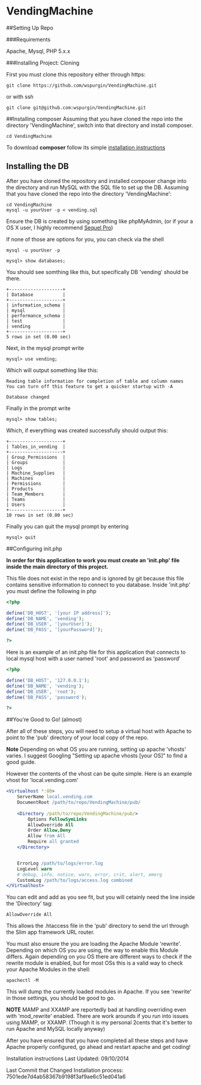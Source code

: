 VendingMachine
==============

##Setting Up Repo

###Requirements

Apache, Mysql, PHP 5.x.x

###Installing Project: Cloning

First you must clone this repository either through https:

    git clone https://github.com/wspurgin/VendingMachine.git

or with ssh

    git clone git@github.com:wspurgin/VendingMachine.git

##Installing composer
Assuming that you have cloned the repo into the directory 'VendingMachine', switch into that directory and install composer.
    
    cd VendingMachine    

To download **composer** follow its simple [installation instructions](https://getcomposer.org/download/)

## Installing the DB

After you have cloned the repository and installed composer change into the directory and run MySQL with the SQL file to set up the DB.
Assuming that you have cloned the repo into the directory 'VendingMachine':

    cd VendingMachine
    mysql -u yourUser -p < vending.sql

Ensure the DB is created by using something like phpMyAdmin, (or if your a OS X user, I highly recommend [Sequel Pro](http://www.sequelpro.com/))

If none of those are options for you, you can check via the shell

    mysql -u yourUser -p

    mysql> show databases;

You should see somthing like this, but specifically DB 'vending' should be there.

```
+--------------------+
| Database           |
+--------------------+
| information_schema |
| mysql              |
| performance_schema |
| test               |
| vending            |
+--------------------+
5 rows in set (0.00 sec)
```
Next, in the mysql prompt write

    mysql> use vending;

Which will output something like this:

```
Reading table information for completion of table and column names
You can turn off this feature to get a quicker startup with -A

Database changed
```

Finally in the prompt write

    mysql> show tables;

Which, if everything was created successfully should output this:

```
+--------------------+
| Tables_in_vending  |
+--------------------+
| Group_Permissions  |
| Groups             |
| Logs               |
| Machine_Supplies   |
| Machines           |
| Permissions        |
| Products           |
| Team_Members       |
| Teams              |
| Users              |
+--------------------+
10 rows in set (0.00 sec)
```

Finally you can quit the mysql prompt by entering

    mysql> quit

##Configuring init.php

**In order for this application to work you must create an 'init.php' file inside the main directory of this project.**

This file does not exist in the repo and is ignored by git because this file contains sensitive information to connect to you database.
Inside 'init.php' you must define the following in php


```php
<?php

define('DB_HOST', '[your IP address]');
define('DB_NAME', 'vending');
define('DB_USER', '[yourUser]');
define('DB_PASS', '[yourPassword]');

?>
```

Here is an example of an init.php file for this application that connects to local mysql host with a user named 'root' and password as 'password'

```php
<?php

define('DB_HOST', '127.0.0.1');
define('DB_NAME', 'vending');
define('DB_USER', 'root');
define('DB_PASS', 'password');

?>
```

##You're Good to Go! (almost)

After all of these steps, you will need to setup a virtual host with Apache to point to the 'pub' directory of your local copy of the repo.

**Note** Depending on what OS you are running, setting up apache 'vhosts' varies. I suggest Googling "Setting up apache vhosts [your OS]" to find a good guide.

However the contents of the vhost can be quite simple. Here is an example vhost for 'local.vending.com'

```apache
<Virtualhost *:80>
    ServerName local.vending.com
    DocumentRoot /path/to/repo/VendingMachine/pub/
  
    <Directory /path/to/repo/VendingMachine/pub/>
        Options FollowSymLinks
        AllowOverride All
        Order Allow,Deny
        Allow from All
        Require all granted
    </Directory>


    ErrorLog /path/to/logs/error.log
    LogLevel warn
    # debug, info, notice, warn, error, crit, alert, emerg
    CustomLog /path/to/logs/access.log combined
</Virtualhost>
```

You can edit and add as you see fit, but you will cetainly need the line inside the 'Directory' tag:

    AllowOverride All

This allows the .htaccess file in the 'pub' directory to send the url through the Slim app framework URL router.

You must also ensure the you are loading the Apache Module 'rewrite'.
Depending on which OS you are using, the way to enable this Module differs.
Again depending on you OS there are different ways to check if the rewrite module is enabled, but for most OSs this is a valid way to check your Apache Modules in the shell:

    apachectl -M

This will dump the currently loaded modules in Apache. If you see 'rewrite' in those settings, you should be good to go.

**NOTE** MAMP and XXAMP are reportedly bad at handling overriding even with 'mod_rewrite' enabled.
There are work arounds if you run into issues using MAMP, or XXAMP.
(Though it is my personal 2cents that it's better to run Apache and MySQL locally anyway)

After you have ensured that you have completed all these steps and have Apache properly configured, go ahead and restart apache and get coding!

Installation instructions Last Updated: 09/10/2014

Last Commit that Changed Installation process: 7501ede7d4ab58367b9198f3af9ae6c51ed041a6
